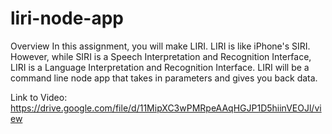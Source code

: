 # liri-node-app

Overview
In this assignment, you will make LIRI. LIRI is like iPhone's SIRI. However, while SIRI is a Speech Interpretation and Recognition Interface, LIRI is a Language Interpretation and Recognition Interface. LIRI will be a command line node app that takes in parameters and gives you back data.

Link to Video:
https://drive.google.com/file/d/11MipXC3wPMRpeAAqHGJP1D5hiinVEOJl/view